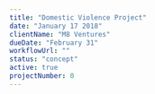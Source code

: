 ```yaml
---
title: "Domestic Violence Project"
date: "January 17 2018"
clientName: "M8 Ventures"
dueDate: "February 31"
workflowUrl: ""
status: "concept"
active: true
projectNumber: 0
---
```

